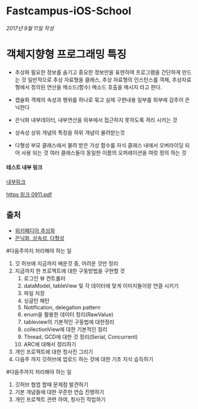 # Fastcampus-iOS-School

*2017년 9월 11일 작성*

# 객체지향형 프로그래밍 특징
* 추상화
필요한 정보를 숨기고 중요한 정보만을 표현하여 프로그램을 간단하게 만드는 것
일반적으로 추상 자료형을 클래스, 추상 자료형의 인스턴스를 객체, 추상자료형에서 정의된 연산을 메소드(함수) 메소드 호출을 메시지 라고 한다.

* 캡슐화
객체의 속성과 행위를 하나로 묶고 실제 구현내용 일부를 외부에 감추어 은닉한다

* 은닉화
내부데이터, 내부연산을 외부에서 접근하지 못하도록 격리 시키는 것
* 상속성
상위 개념의 특징을 하위 개념이 물려받는것
 
* 다형성
부모 클래스에서 물려 받은 가상 함수를 자식 클래스 내에서 오버라이딩 되어 사용 되는 것
여러 클래스들이 동일한 이름의 오퍼레이션을 여럿 정의 하는 것


#### 테스트 내부 링크

[내부링크](/강의자료/ios_5_0904.pdf)

[https 링크 0911.pdf](https://github.com/Dynamic39/Fastcampus-iOS-School/blob/master/%EA%B0%95%EC%9D%98%EC%9E%90%EB%A3%8C/ios_5_0911.pdf)

## 출처
* [위키페디아 추상화](https://ko.wikipedia.org/wiki/%EA%B0%9D%EC%B2%B4_%EC%A7%80%ED%96%A5_%ED%94%84%EB%A1%9C%EA%B7%B8%EB%9E%98%EB%B0%8D#.EC.9E.90.EB.A3.8C_.EC.B6.94.EC.83.81.ED.99.94)
* [은닉화, 상속성, 다형성](https://beerntv.wordpress.com/2017/01/18/0118-%E1%84%8E%E1%85%AE%E1%84%89%E1%85%A1%E1%86%BC%E1%84%92%E1%85%AA-%E1%84%8F%E1%85%A2%E1%86%B8%E1%84%89%E1%85%B2%E1%86%AF%E1%84%92%E1%85%AA-%E1%84%8B%E1%85%B3%E1%86%AB%E1%84%82%E1%85%B5%E1%86%A8/)





#다음주까지 처리해야 하는 일

1. 깃 허브에 지금까지 배운것 중, 어려운 것만 정리
2. 지금까지 한 프로젝트에 대한 구동방법을 구현할 것 <br>
	1) 로그인 뷰 컨트롤러 <br>
	2) dataModel, tableView 및 각 데이터에 맞게 이미지들이랑 연결 시키기 <br>
	3) 파일 저장 <br>
	4) 싱글턴 패턴 <br>
	5) Notification, delegation pattern <br>
	6) enum을 활용한 데이터 정리(RawValue) <br>
	7) tableview의 기본적인 구동법에 대한정리 <br>
	8) collectionView에 대한 기본적인 정리 <br>
	9) Thread, GCD에 대한 것 정리(Serial, Concurrent)<br>
	10) ARC에 대해서 정리하기
3. 개인 프로젝트에 대한 청사진 그리기
4. 다음주 까지 깃허브에 업로드 하는 것에 대한 기초 지식 습득하기


#다음주까지 처리해야 하는 일
1. 깃허브 협엽 할때 문제점 발견하기
2. 기본 개념들에 대한 꾸준한 연습 진행하기
3. 개인 프로젝트 관련 하여, 청사진 작업하기
